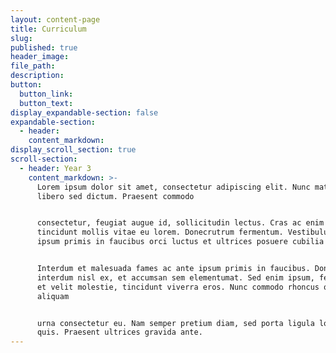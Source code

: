 ```yaml
---
layout: content-page
title: Curriculum
slug:
published: true
header_image:
file_path:
description:
button:
  button_link:
  button_text:
display_expandable-section: false
expandable-section:
  - header:
    content_markdown:
display_scroll_section: true
scroll-section:
  - header: Year 3
    content_markdown: >-
      Lorem ipsum dolor sit amet, consectetur adipiscing elit. Nunc mattis eget
      libero sed dictum. Praesent commodo


      consectetur, feugiat augue id, sollicitudin lectus. Cras ac enim in metus
      tincidunt mollis vitae eu lorem. Donecrutrum fermentum. Vestibulum ante
      ipsum primis in faucibus orci luctus et ultrices posuere cubilia curae;


      Interdum et malesuada fames ac ante ipsum primis in faucibus. Donec
      interdum nisl ex, et accumsan sem elementumat. Sed enim ipsum, fermentum
      et velit molestie, tincidunt viverra eros. Nunc commodo rhoncus quam, eu
      aliquam


      urna consectetur eu. Nam semper pretium diam, sed porta ligula lobortis
      quis. Praesent ultrices gravida ante.
---
```


